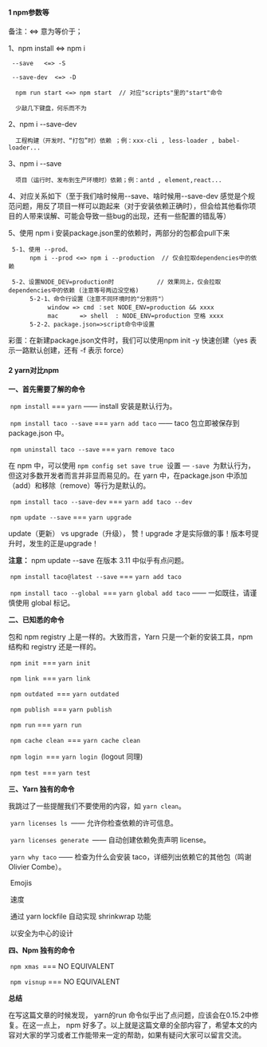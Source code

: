 #### 1 npm参数等

备注：<=> 意为等价于；

1、npm install <=> npm i

     --save   <=> -S     
    
     --save-dev  <=> -D 
    
      npm run start <=> npm start  // 对应"scripts"里的"start"命令
    
      少敲几下键盘，何乐而不为

2、npm i --save-dev  <packname>  

      工程构建（开发时、“打包”时）依赖 ；例：xxx-cli , less-loader , babel-loader...

3、npm i --save <packname> 

      项目（运行时、发布到生产环境时）依赖；例：antd , element,react...

4、对应关系如下（至于我们啥时候用--save、啥时候用--save-dev 感觉是个规范问题，用反了项目一样可以跑起来（对于安装依赖正确时），但会给其他看你项目的人带来误解、可能会导致一些bug的出现，还有一些配置的错乱等）

5、使用 npm i 安装package.json里的依赖时，两部分的包都会pull下来

     5-1、使用 --prod、
          npm i --prod <=> npm i --production  // 仅会拉取dependencies中的依赖
    
     5-2、设置NODE_DEV=production时            // 效果同上，仅会拉取dependencies中的依赖 (注意等号两边没空格)
          5-2-1、命令行设置（注意不同环境时的"分割符"）
               window => cmd ：set NODE_ENV=production && xxxx
               mac      => shell  : NODE_ENV=production 空格 xxxx
          5-2-2、package.json=>script命令中设置


彩蛋：在新建package.json文件时，我们可以使用npm init -y 快速创建（yes 表示一路默认创建，还有 -f 表示 force）

#### 2 yarn对比npm

**一、首先需要了解的命令**

​     `npm install` === `yarn` —— install 安装是默认行为。

​     `npm install taco --save` === `yarn add taco` —— taco 包立即被保存到 package.json 中。

​     `npm uninstall taco --save` === `yarn remove taco`

在 npm 中，可以使用 `npm config set save true `设置 — `-save `为默认行为，但这对多数开发者而言并非显而易见的。在 yarn 中，在package.json 中添加（add）和移除（remove）等行为是默认的。

​     `npm install taco --save-dev` === `yarn add taco --dev`

​     `npm update --save` === `yarn upgrade`

update（更新） vs upgrade（升级）， 赞！upgrade 才是实际做的事！版本号提升时，发生的正是upgrade！

**注意：** npm update --save 在版本 3.11 中似乎有点问题。

​     `npm install taco@latest --save` === `yarn add taco`

​     `npm install taco --global `=== `yarn global add taco` —— 一如既往，请谨慎使用 global 标记。

**二、已知悉的命令**

包和 npm registry 上是一样的。大致而言，Yarn 只是一个新的安装工具，npm 结构和 registry 还是一样的。

​     `npm init `=== `yarn init`

​     `npm link `=== `yarn link`

​     `npm outdated `=== `yarn outdated`

​     `npm publish `=== `yarn publish`

​     `npm run` === `yarn run`

​     `npm cache clean `=== `yarn cache clean`

​     `npm login `=== `yarn login `(logout 同理)

​     `npm test `=== `yarn test`

**三、Yarn 独有的命令**

我跳过了一些提醒我们不要使用的内容，如 `yarn clean`。

​     `yarn licenses ls `—— 允许你检查依赖的许可信息。

​     `yarn licenses generate `—— 自动创建依赖免责声明 license。

​     `yarn why taco` —— 检查为什么会安装 taco，详细列出依赖它的其他包（鸣谢 Olivier Combe）。

​     Emojis

​     速度

​     通过 yarn lockfile 自动实现 shrinkwrap 功能

​     以安全为中心的设计

**四、Npm 独有的命令**

​     `npm xmas `=== NO EQUIVALENT

​     `npm visnup` === NO EQUIVALENT

**总结**

在写这篇文章的时候发现， yarn的run 命令似乎出了点问题，应该会在0.15.2中修复。在这一点上， npm 好多了。以上就是这篇文章的全部内容了，希望本文的内容对大家的学习或者工作能带来一定的帮助，如果有疑问大家可以留言交流。